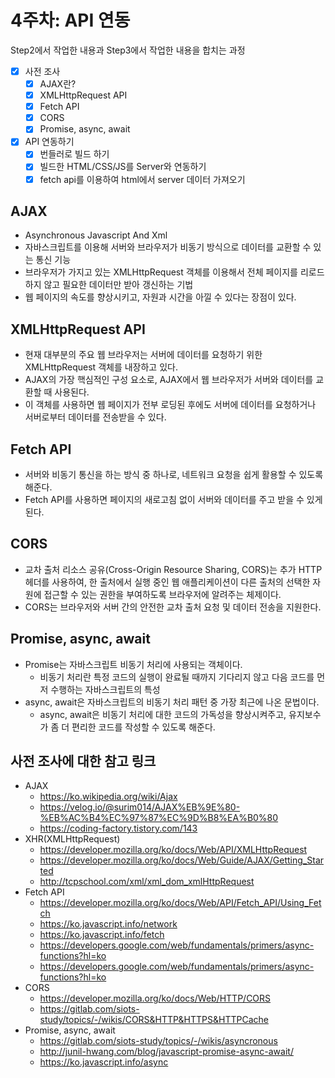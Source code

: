 # 4주차: API 연동

Step2에서 작업한 내용과 Step3에서 작업한 내용을 합치는 과정

- [X] 사전 조사
  - [X] AJAX란?
  - [X] XMLHttpRequest API
  - [X] Fetch API
  - [X] CORS
  - [X] Promise, async, await
- [X] API 연동하기
  - [X] 번들러로 빌드 하기
  - [X] 빌드한 HTML/CSS/JS를 Server와 연동하기
  - [X] fetch api를 이용하여 html에서 server 데이터 가져오기
  
## AJAX

- Asynchronous Javascript And Xml
- 자바스크립트를 이용해 서버와 브라우저가 비동기 방식으로 데이터를 교환할 수 있는 통신 기능
- 브라우저가 가지고 있는 XMLHttpRequest 객체를 이용해서 전체 페이지를 리로드하지 않고 필요한 데이터만 받아 갱신하는 기법
- 웹 페이지의 속도를 향상시키고, 자원과 시간을 아낄 수 있다는 장점이 있다.

## XMLHttpRequest API

- 현재 대부분의 주요 웹 브라우저는 서버에 데이터를 요청하기 위한 XMLHttpRequest 객체를 내장하고 있다.
- AJAX의 가장 핵심적인 구성 요소로, AJAX에서 웹 브라우저가 서버와 데이터를 교환할 때 사용된다.
- 이 객체를 사용하면 웹 페이지가 전부 로딩된 후에도 서버에 데이터를 요청하거나 서버로부터 데이터를 전송받을 수 있다.

## Fetch API

- 서버와 비동기 통신을 하는 방식 중 하나로, 네트워크 요청을 쉽게 활용할 수 있도록 해준다.
- Fetch API를 사용하면 페이지의 새로고침 없이 서버와 데이터를 주고 받을 수 있게 된다.

## CORS

- 교차 출처 리소스 공유(Cross-Origin Resource Sharing, CORS)는 추가 HTTP 헤더를 사용하여, 한 출처에서 실행 중인 웹 애플리케이션이 다른 출처의 선택한 자원에 접근할 수 있는 권한을 부여하도록 브라우저에 알려주는 체제이다.
- CORS는 브라우저와 서버 간의 안전한 교차 출처 요청 및 데이터 전송을 지원한다.

## Promise, async, await

- Promise는 자바스크립트 비동기 처리에 사용되는 객체이다.
  - 비동기 처리란 특정 코드의 실행이 완료될 때까지 기다리지 않고 다음 코드를 먼저 수행하는 자바스크립트의 특성
- async, await은 자바스크립트의 비동기 처리 패턴 중 가장 최근에 나온 문법이다.
  - async, await은 비동기 처리에 대한 코드의 가독성을 향상시켜주고, 유지보수가 좀 더 편리한 코드를 작성할 수 있도록 해준다.
  

## 사전 조사에 대한 참고 링크

- AJAX
  - https://ko.wikipedia.org/wiki/Ajax
  - https://velog.io/@surim014/AJAX%EB%9E%80-%EB%AC%B4%EC%97%87%EC%9D%B8%EA%B0%80
  - https://coding-factory.tistory.com/143
- XHR(XMLHttpRequest)
  - https://developer.mozilla.org/ko/docs/Web/API/XMLHttpRequest
  - https://developer.mozilla.org/ko/docs/Web/Guide/AJAX/Getting_Started
  - http://tcpschool.com/xml/xml_dom_xmlHttpRequest
- Fetch API
  - https://developer.mozilla.org/ko/docs/Web/API/Fetch_API/Using_Fetch
  - https://ko.javascript.info/network
  - https://ko.javascript.info/fetch
  - https://developers.google.com/web/fundamentals/primers/async-functions?hl=ko
  - https://developers.google.com/web/fundamentals/primers/async-functions?hl=ko
- CORS
  - https://developer.mozilla.org/ko/docs/Web/HTTP/CORS
  - https://gitlab.com/siots-study/topics/-/wikis/CORS&HTTP&HTTPS&HTTPCache
- Promise, async, await
  - https://gitlab.com/siots-study/topics/-/wikis/asyncronous
  - http://junil-hwang.com/blog/javascript-promise-async-await/
  - https://ko.javascript.info/async
